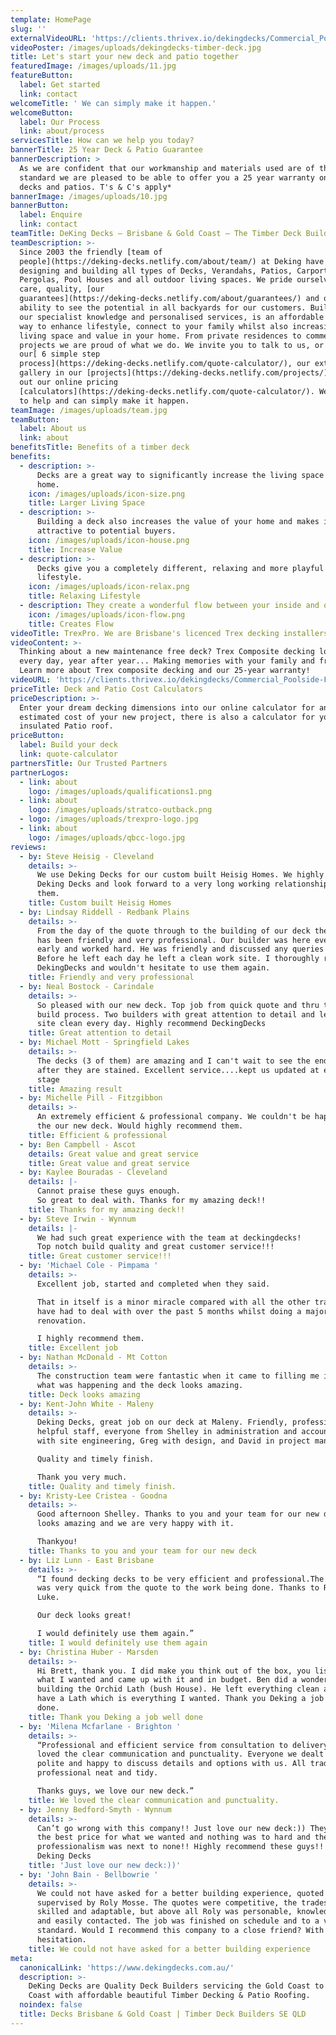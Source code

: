 ```yaml
---
template: HomePage
slug: ''
externalVideoURL: 'https://clients.thrivex.io/dekingdecks/Commercial_Poolside.mp4'
videoPoster: /images/uploads/dekingdecks-timber-deck.jpg
title: Let's start your new deck and patio together
featuredImage: /images/uploads/11.jpg
featureButton:
  label: Get started
  link: contact
welcomeTitle: ' We can simply make it happen.'
welcomeButton:
  label: Our Process
  link: about/process
servicesTitle: How can we help you today?
bannerTitle: 25 Year Deck & Patio Guarantee
bannerDescription: >
  As we are confident that our workmanship and materials used are of the highest
  standard we are pleased to be able to offer you a 25 year warranty on our
  decks and patios. T's & C's apply*
bannerImage: /images/uploads/10.jpg
bannerButton:
  label: Enquire
  link: contact
teamTitle: DeKing Decks – Brisbane & Gold Coast – The Timber Deck Builder Specialists
teamDescription: >-
  Since 2003 the friendly [team of
  people](https://deking-decks.netlify.com/about/team/) at Deking have been
  designing and building all types of Decks, Verandahs, Patios, Carports,
  Pergolas, Pool Houses and all outdoor living spaces. We pride ourselves on our
  care, quality, [our
  guarantees](https://deking-decks.netlify.com/about/guarantees/) and our
  ability to see the potential in all backyards for our customers. Building on
  our specialist knowledge and personalised services, is an affordable and easy
  way to enhance lifestyle, connect to your family whilst also increasing both
  living space and value in your home. From private residences to commercial
  projects we are proud of what we do. We invite you to talk to us, or check out
  our[ 6 simple step
  process](https://deking-decks.netlify.com/quote-calculator/), our extensive
  gallery in our [projects](https://deking-decks.netlify.com/projects/) or try
  out our online pricing
  [calculators](https://deking-decks.netlify.com/quote-calculator/). We are here
  to help and can simply make it happen.
teamImage: /images/uploads/team.jpg
teamButton:
  label: About us
  link: about
benefitsTitle: Benefits of a timber deck
benefits:
  - description: >-
      Decks are a great way to significantly increase the living space of your
      home.
    icon: /images/uploads/icon-size.png
    title: Larger Living Space
  - description: >-
      Building a deck also increases the value of your home and makes it more
      attractive to potential buyers.
    icon: /images/uploads/icon-house.png
    title: Increase Value
  - description: >-
      Decks give you a completely different, relaxing and more playful home
      lifestyle.
    icon: /images/uploads/icon-relax.png
    title: Relaxing Lifestyle
  - description: They create a wonderful flow between your inside and outside spaces.
    icon: /images/uploads/icon-flow.png
    title: Creates Flow
videoTitle: TrexPro. We are Brisbane's licenced Trex decking installers
videoContent: >-
  Thinking about a new maintenance free deck? Trex Composite decking looks great
  every day, year after year... Making memories with your family and friends.
  Learn more about Trex composite decking and our 25-year warranty!
videoURL: 'https://clients.thrivex.io/dekingdecks/Commercial_Poolside-Full.mp4'
priceTitle: Deck and Patio Cost Calculators
priceDescription: >-
  Enter your dream decking dimensions into our online calculator for an
  estimated cost of your new project, there is also a calculator for your
  insulated Patio roof.
priceButton:
  label: Build your deck
  link: quote-calculator
partnersTitle: Our Trusted Partners
partnerLogos:
  - link: about
    logo: /images/uploads/qualifications1.png
  - link: about
    logo: /images/uploads/stratco-outback.png
  - logo: /images/uploads/trexpro-logo.jpg
  - link: about
    logo: /images/uploads/qbcc-logo.jpg
reviews:
  - by: Steve Heisig - Cleveland
    details: >-
      We use Deking Decks for our custom built Heisig Homes. We highly recommend
      Deking Decks and look forward to a very long working relationship with
      them.
    title: Custom built Heisig Homes
  - by: Lindsay Riddell - Redbank Plains
    details: >-
      From the day of the quote through to the building of our deck the service
      has been friendly and very professional. Our builder was here every day
      early and worked hard. He was friendly and discussed any queries I had.
      Before he left each day he left a clean work site. I thoroughly recommend
      DekingDecks and wouldn't hesitate to use them again.
    title: Friendly and very professional
  - by: Neal Bostock - Carindale
    details: >-
      So pleased with our new deck. Top job from quick quote and thru the whole
      build process. Two builders with great attention to detail and left th3
      site clean every day. Highly recommend DeckingDecks
    title: Great attention to detail
  - by: Michael Mott - Springfield Lakes
    details: >-
      The decks (3 of them) are amazing and I can't wait to see the end result
      after they are stained. Excellent service....kept us updated at every
      stage
    title: Amazing result
  - by: Michelle Pill - Fitzgibbon
    details: >-
      An extremely efficient & professional company. We couldn't be happy with
      the our new deck. Would highly recommend them.
    title: Efficient & professional
  - by: Ben Campbell - Ascot
    details: Great value and great service
    title: Great value and great service
  - by: Kaylee Bouradas - Cleveland
    details: |-
      Cannot praise these guys enough.
      So great to deal with. Thanks for my amazing deck!!
    title: Thanks for my amazing deck!!
  - by: Steve Irwin - Wynnum
    details: |-
      We had such great experience with the team at deckingdecks!
      Top notch build quality and great customer service!!!
    title: Great customer service!!!
  - by: 'Michael Cole - Pimpama '
    details: >-
      Excellent job, started and completed when they said.

      That in itself is a minor miracle compared with all the other trades I
      have had to deal with over the past 5 months whilst doing a major house
      renovation.

      I highly recommend them.
    title: Excellent job
  - by: Nathan McDonald - Mt Cotton
    details: >-
      The construction team were fantastic when it came to filling me in with
      what was happening and the deck looks amazing.
    title: Deck looks amazing
  - by: Kent-John White - Maleny
    details: >-
      Deking Decks, great job on our deck at Maleny. Friendly, professional, and
      helpful staff, everyone from Shelley in administration and accounts, Roly
      with site engineering, Greg with design, and David in project management.

      Quality and timely finish.

      Thank you very much.
    title: Quality and timely finish.
  - by: Kristy-Lee Cristea - Goodna
    details: >-
      Good afternoon Shelley. Thanks to you and your team for our new deck, it
      looks amazing and we are very happy with it.  

      Thankyou!
    title: Thanks to you and your team for our new deck
  - by: Liz Lunn - East Brisbane
    details: >-
      “I found decking decks to be very efficient and professional.The process
      was very quick from the quote to the work being done. Thanks to Roly and
      Luke.

      Our deck looks great! 

      I would definitely use them again.”
    title: I would definitely use them again
  - by: Christina Huber - Marsden
    details: >-
      Hi Brett, thank you. I did make you think out of the box, you listened to
      what I wanted and came up with it and in budget. Ben did a wonderful job
      building the Orchid Lath (bush House). He left everything clean and now I
      have a Lath which is everything I wanted. Thank you Deking a job well
      done.
    title: Thank you Deking a job well done
  - by: 'Milena Mcfarlane - Brighton '
    details: >-
      “Professional and efficient service from consultation to delivery. We
      loved the clear communication and punctuality. Everyone we dealt with was
      polite and happy to discuss details and options with us. All trades were
      professional neat and tidy. 

      Thanks guys, we love our new deck.”
    title: We loved the clear communication and punctuality.
  - by: Jenny Bedford-Smyth - Wynnum
    details: >-
      Can’t go wrong with this company!! Just love our new deck:)) They gave us
      the best price for what we wanted and nothing was to hard and there
      professionalism was next to none!! Highly recommend these guys!! Thanks
      Deking Decks
    title: 'Just love our new deck:))'
  - by: 'John Bain - Bellbowrie '
    details: >-
      We could not have asked for a better building experience, quoted and
      supervised by Roly Mosse. The quotes were competitive, the tradesmen
      skilled and adaptable, but above all Roly was personable, knowledgeable,
      and easily contacted. The job was finished on schedule and to a very high
      standard. Would I recommend this company to a close friend? With no
      hesitation.
    title: We could not have asked for a better building experience
meta:
  canonicalLink: 'https://www.dekingdecks.com.au/'
  description: >-
    DeKing Decks are Quality Deck Builders servicing the Gold Coast to Sunshine
    Coast with affordable beautiful Timber Decking & Patio Roofing.
  noindex: false
  title: Decks Brisbane & Gold Coast | Timber Deck Builders SE QLD
---
```


